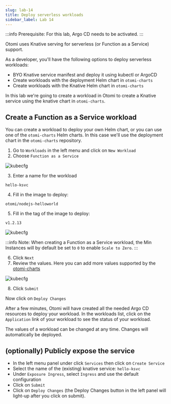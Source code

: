 ```yaml
---
slug: lab-14
title: Deploy serverless workloads
sidebar_label: Lab 14
---
```


:::info
Prerequisite: For this lab, Argo CD needs to be activated.
:::

Otomi uses Knative serving for serverless (or Function as a Service) support.

As a developer, you'll have the following options to deploy serverless workloads:

- BYO Knative service manifest and deploy it using kubectl or ArgoCD
- Create workloads with the deployment Helm chart in `otomi-charts`
- Create workloads with the Knative Helm chart in `otomi-charts`

In this lab we're going to create a workload in Otomi to create a Knative service using the knative chart in `otomi-charts`.

## Create a Function as a Service workload

You can create a workload to deploy your own Helm chart, or you can use one of the `otomi-charts` Helm charts. In this case we'll use the deployment chart in the `otomi-charts` repository.

1. Go to `Workloads` in the left menu and click on `New Workload`
2. Choose `Function as a Service`

![kubecfg](../../img/ksvc-app.png)

3. Enter a name for the workload

```
hello-ksvc
```

4. Fill in the image to deploy:

```
otomi/nodejs-helloworld
```

5. Fill in the tag of the image to deploy:

```
v1.2.13
```

![kubecfg](../../img/ksvc-app-2.png)

:::info
Note: When creating a Function as a Service workload, the Min Instances will by default be set to `0` to enable `Scale to Zero`.
:::

6. Click `Next`
7. Review the values. Here you can add more values supported by the [otomi-charts](https://github.com/redkubes/otomi-charts)

![kubecfg](../../img/ksvc-app-3.png)

8. Click `Submit`

Now click on `Deploy Changes`

After a few minutes, Otomi will have created all the needed Argo CD resources to deploy your workload. In the workloads list, click on the `Application` link of your workload to see the status of your workload.

The values of a workload can be changed at any time. Changes will automatically be deployed.

## (optionally) Publicly expose the service

- In the left menu panel under click `Services` then click on `Create Service`
- Select the name of the (existing) knative service: `hello-ksvc`
- Under `Exposure Ingress`, select `Ingress` and use the default configuration
- Click on `Submit`
- Click on `Deploy Changes` (the Deploy Changes button in the left panel will light-up after you click on submit).
